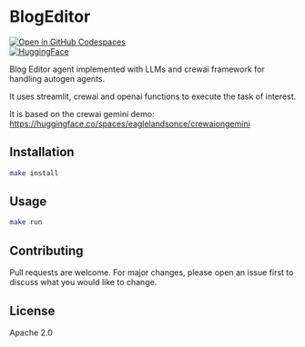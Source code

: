 # BlogEditor
[![Open in GitHub Codespaces](https://github.com/codespaces/badge.svg)](https://codespaces.new/Shuyib/crewai_apps)  
[![HuggingFace](https://img.shields.io/badge/HuggingFace-Space-yellow)](https://huggingface.co/spaces/Skier8402/crewai_article_editor)

Blog Editor agent implemented with LLMs and crewai framework for handling autogen agents.

It uses streamlit, crewai and openai functions to execute the task of interest.

It is based on the crewai gemini demo: https://huggingface.co/spaces/eaglelandsonce/crewaiongemini

## Installation
```bash
make install
```

## Usage
```bash
make run
```

## Contributing
Pull requests are welcome. For major changes, please open an issue first to discuss what you would like to change.

## License
Apache 2.0
